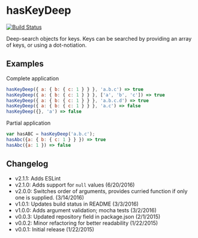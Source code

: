 hasKeyDeep
==========

[![Build Status](https://travis-ci.org/ryanaghdam/has-key-deep.svg?branch=master)](https://travis-ci.org/ryanaghdam/has-key-deep)

Deep-search objects for keys.  Keys can be searched by providing an array of
keys, or using a dot-notiation.

Examples
--------

Complete application

```javascript
hasKeyDeep({ a: { b: { c: 1 } } }, 'a.b.c') => true
hasKeyDeep({ a: { b: { c: 1 } } }, ['a', 'b', 'c']) => true
hasKeyDeep({ a: { b: { c: 1 } } }, 'a.b.c.d') => true
hasKeyDeep({ a: { b: { c: 1 } } }, 'a.c') => false
hasKeyDeep({}, 'a') => false
```


Partial application


```javascript
var hasABC = hasKeyDeep('a.b.c');
hasAbc({a: { b: { c: 1 } } }) => true
hasAbc({a: 1 }) => false
```

Changelog
---------

- v2.1.1: Adds ESLint
- v2.1.0: Adds support for `null` values (6/20/2016)
- v2.0.0: Switches order of arguments, provides curried function if only one is
supplied. (3/14/2016)
- v1.0.1: Updates build status in README (3/3/2016)
- v1.0.0: Adds argument validation; mocha tests (3/2/2016)
- v0.0.3: Updated repository field in package.json (2/1/2015)
- v0.0.2: Minor refactoring for better readability (1/22/2015)
- v0.0.1: Initial release (1/22/2015)
